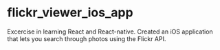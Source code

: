 # flickr_viewer_ios_app

Excercise in learning React and React-native. Created an iOS application that lets you search through photos using the Flickr API. 
